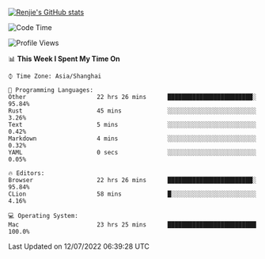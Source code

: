 [![Renjie's GitHub stats](https://github-readme-stats.vercel.app/api?username=liurenjie1024&show_icons=true&theme=chartreuse-dark)](https://github.com/anuraghazra/github-readme-stats)

<!--START_SECTION:waka-->
![Code Time](http://img.shields.io/badge/Code%20Time-63%20hrs%2042%20mins-blue)

![Profile Views](http://img.shields.io/badge/Profile%20Views-40-blue)

📊 **This Week I Spent My Time On** 

```text
⌚︎ Time Zone: Asia/Shanghai

💬 Programming Languages: 
Other                    22 hrs 26 mins      ████████████████████████░   95.84% 
Rust                     45 mins             ░░░░░░░░░░░░░░░░░░░░░░░░░   3.26% 
Text                     5 mins              ░░░░░░░░░░░░░░░░░░░░░░░░░   0.42% 
Markdown                 4 mins              ░░░░░░░░░░░░░░░░░░░░░░░░░   0.32% 
YAML                     0 secs              ░░░░░░░░░░░░░░░░░░░░░░░░░   0.05%

🔥 Editors: 
Browser                  22 hrs 26 mins      ████████████████████████░   95.84% 
CLion                    58 mins             █░░░░░░░░░░░░░░░░░░░░░░░░   4.16%

💻 Operating System: 
Mac                      23 hrs 25 mins      █████████████████████████   100.0%

```


 Last Updated on 12/07/2022 06:39:28 UTC
<!--END_SECTION:waka-->

